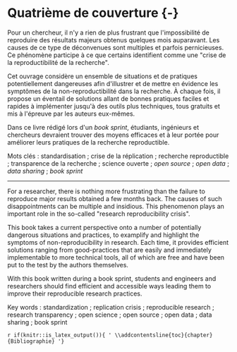 # Quatrième de couverture  {-}

Pour un chercheur, il n'y a rien de plus frustrant que l'impossibilité de
reproduire des résultats majeurs obtenus quelques mois auparavant. Les causes
de ce type de déconvenues sont multiples et parfois pernicieuses. Ce phénomène
participe à ce que certains identifient comme une "crise de la reproductibilité
de la recherche".

Cet ouvrage considère un ensemble de situations et de pratiques potentiellement
dangereuses afin d'illustrer et de mettre en évidence les symptômes de la non-reproductibilité dans la recherche. À chaque fois, il propose un éventail
de solutions allant de bonnes pratiques faciles et rapides à implémenter
jusqu'à des outils plus techniques, tous gratuits et mis à l'épreuve par les
auteurs eux-mêmes.

Dans ce livre rédigé lors d'un *book sprint*, étudiants, ingénieurs et chercheurs devraient trouver des moyens
efficaces et à leur portée pour améliorer leurs pratiques de la recherche
reproductible.

Mots clés : standardisation ; crise de la réplication ; recherche reproductible ; transparence de la recherche ; science ouverte ; *open source* ; *open data* ; *data sharing* ; *book sprint* 

-----

For a researcher, there is nothing more frustrating than the failure to
reproduce major results obtained a few months back. The causes of such
disappointments can be multiple and insidious. This phenomenon plays an
important role in the so-called "research reproducibility crisis".

This book takes a current perspective onto a number of potentially dangerous
situations and practices, to examplify and highlight the symptoms of
non-reproducibility in research. Each time, it provides efficient solutions
ranging from good-practices that are easily and immediately implementable to
more technical tools, all of which are free and have been put to the test by
the authors themselves.

With this book written during a book sprint, students and engineers and researchers should find efficient and
accessible ways leading them to improve their reproducible research practices.

Key words : standardization ; replication crisis ; reproducible research ; research transparency ; open science ; open source ; open data ; data sharing ; book sprint 


`r if(knitr::is_latex_output()){ '
\\addcontentsline{toc}{chapter}{Bibliographie}
'}`


